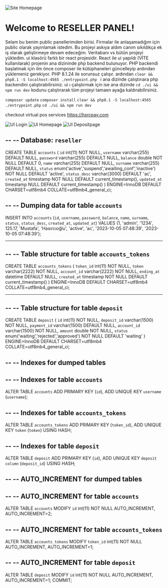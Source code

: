![Sıte Homepage](https://media.discordapp.net/attachments/1160499704195469312/1160502100527173733/image.png)
# Welcome to RESELLER PANEL!

Selam bu benim public panellerimden birisi. Firmalar ile anlaşamadığım için public olarak yayınlamak istedim. Bu projeyi askıya aldım canım sıkıldıkça ek iş olarak geliştirmeye devam edeceğim. Veritabanı vs bütün projeyi yükledim. ui klasörü farklı bir react projesidir. React ile ui yapıldı (VİTE kullanılarak) projenin ana dizininde php backend bulunuyor.
PHP backendi başlatmak için ilm önce composer ile kütüphaneleri güncelleyip ardından yüklemeniz gerekiyor. PHP 8.1.24 ile sorunsuz çalışır. ardından ``clear && php8.1 -S localhost:4565 ./entrypoint.php `` i ana dizinde çalıştırıara php backendini çalıştırabilirsiniz. ui ı çalıştırmak için ise ana dizinde ``cd ./ui && npm run dev`` kodunu çalıştırarak tüm projeyi tamaen ayağa kaldırabilirsiniz.


``composer update``
``composer install``
``clear && php8.1 -S localhost:4565 ./entrypoint.php``
``cd ./ui && npm run dev``


checkout virtual pos services
https://hsrcpay.com



![UI Login](https://media.discordapp.net/attachments/1160499704195469312/1160501877763489852/image.png)
![UI Homepage](https://media.discordapp.net/attachments/1160499704195469312/1160499783425871922/image.png)
![UI Depositpage](https://media.discordapp.net/attachments/1160499704195469312/1160499884798001252/image.png)


--
-- Database: `reseller`
--

CREATE TABLE `accounts` (
  `id` int(11) NOT NULL,
  `username` varchar(255) DEFAULT NULL,
  `password` varchar(255) DEFAULT NULL,
  `balance` double NOT NULL DEFAULT 0,
  `name` varchar(255) DEFAULT NULL,
  `surname` varchar(255) DEFAULT NULL,
  `status` enum('active','suspend','awaiting_conf','inactive') NOT NULL DEFAULT 'active',
  `status_desc` varchar(3000) DEFAULT 'ac',
  `created_at` timestamp NOT NULL DEFAULT current_timestamp(),
  `updated_at` timestamp NULL DEFAULT current_timestamp()
) ENGINE=InnoDB DEFAULT CHARSET=utf8mb4 COLLATE=utf8mb4_general_ci;

--
-- Dumping data for table `accounts`
--

INSERT INTO `accounts` (`id`, `username`, `password`, `balance`, `name`, `surname`, `status`, `status_desc`, `created_at`, `updated_at`) VALUES
(1, 'admin', '1234', 125.17, 'Mustafa', 'Hasırcıoğlu', 'active', 'ac', '2023-10-05 07:48:39', '2023-10-05 07:48:39');

-- --------------------------------------------------------

--
-- Table structure for table `accounts_tokens`
--

CREATE TABLE `accounts_tokens` (
  `token_id` int(11) NOT NULL,
  `token` varchar(2222) NOT NULL,
  `account_id` varchar(2222) NOT NULL,
  `ending_at` datetime DEFAULT NULL,
  `created_at` timestamp NOT NULL DEFAULT current_timestamp()
) ENGINE=InnoDB DEFAULT CHARSET=utf8mb4 COLLATE=utf8mb4_general_ci;

-- --------------------------------------------------------

--
-- Table structure for table `deposit`
--

CREATE TABLE `deposit` (
  `id` int(11) NOT NULL,
  `deposit_id` varchar(1500) NOT NULL,
  `payment_id` varchar(1500) DEFAULT NULL,
  `account_id` varchar(1500) NOT NULL,
  `amount` double NOT NULL,
  `status` enum('waiting','rejected','approved') NOT NULL DEFAULT 'waiting'
) ENGINE=InnoDB DEFAULT CHARSET=utf8mb4 COLLATE=utf8mb4_general_ci;

--
-- Indexes for dumped tables
--

--
-- Indexes for table `accounts`
--
ALTER TABLE `accounts`
  ADD PRIMARY KEY (`id`),
  ADD UNIQUE KEY `username` (`username`);

--
-- Indexes for table `accounts_tokens`
--
ALTER TABLE `accounts_tokens`
  ADD PRIMARY KEY (`token_id`),
  ADD UNIQUE KEY `token` (`token`) USING HASH;

--
-- Indexes for table `deposit`
--
ALTER TABLE `deposit`
  ADD PRIMARY KEY (`id`),
  ADD UNIQUE KEY `deposit column` (`deposit_id`) USING HASH;

--
-- AUTO_INCREMENT for dumped tables
--

--
-- AUTO_INCREMENT for table `accounts`
--
ALTER TABLE `accounts`
  MODIFY `id` int(11) NOT NULL AUTO_INCREMENT, AUTO_INCREMENT=2;

--
-- AUTO_INCREMENT for table `accounts_tokens`
--
ALTER TABLE `accounts_tokens`
  MODIFY `token_id` int(11) NOT NULL AUTO_INCREMENT, AUTO_INCREMENT=1;

--
-- AUTO_INCREMENT for table `deposit`
--
ALTER TABLE `deposit`
  MODIFY `id` int(11) NOT NULL AUTO_INCREMENT, AUTO_INCREMENT=1;
COMMIT;

